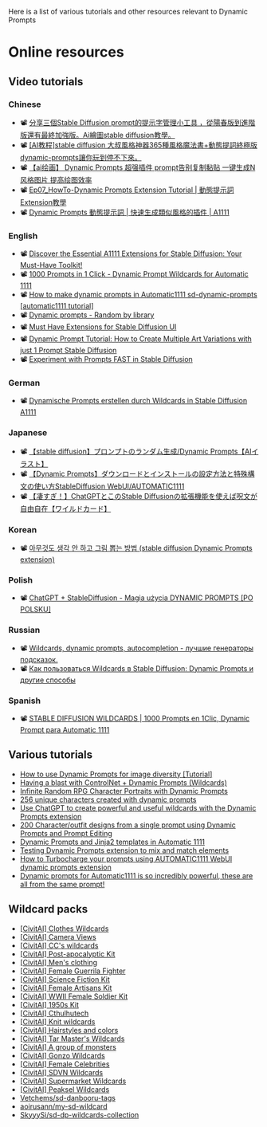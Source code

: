 Here is a list of various tutorials and other resources relevant to Dynamic Prompts

# Online resources

## Video tutorials

### Chinese
* 📽️ [分享三個Stable Diffusion prompt的提示字管理小工具 ，從陽春版到進階版還有最終加強版。Ai繪圖stable diffusion教學。](https://www.youtube.com/watch?v=zHTeZxzJ314)
* 📽️ [[AI教程]stable diffusion 大叔風格神器365種風格魔法書+動態提詞終極版dynamic-prompts讓你玩到停不下來。](https://www.youtube.com/watch?v=WGpoEdRnQeo)
* 📽️ [【ai绘画】 Dynamic Prompts 超强插件 prompt告别复制黏贴 一键生成N风格图片 提高绘图效率](https://www.youtube.com/watch?v=4HoHcq1tl1E)
* 📽️ [Ep07_HowTo-Dynamic Prompts Extension Tutorial | 動態提示詞 Extension教學 ](https://www.youtube.com/watch?v=10D2PXh-lak)
* 📽️ [Dynamic Prompts 動態提示詞 | 快速生成類似風格的插件 | A1111](https://www.youtube.com/watch?v=NNaYA6B8UXc)

### English
* 📽️ [Discover the Essential A1111 Extensions for Stable Diffusion: Your Must-Have Toolkit!](https://www.youtube.com/watch?v=CWKVhWHVecg)
* 📽️ [1000 Prompts in 1 Click - Dynamic Prompt Wildcards for Automatic 1111](https://www.youtube.com/watch?v=bQK5diN59NA)
* 📽️ [How to make dynamic prompts in Automatic1111 sd-dynamic-prompts [automatic1111 tutorial]](https://www.youtube.com/watch?v=aKY-8-kX6ug)
* 📽️ [Dynamic prompts - Random by library](https://www.youtube.com/watch?v=YlqHsOYDthw)
* 📽️ [Must Have Extensions for Stable Diffusion UI](https://www.youtube.com/watch?v=f8KUkWTaV_Q&t=117s)
* 📽️ [Dynamic Prompt Tutorial: How to Create Multiple Art Variations with just 1 Prompt Stable Diffusion](https://www.youtube.com/watch?v=5wH7zioje4w)
* 📽️ [Experiment with Prompts FAST in Stable Diffusion](https://www.youtube.com/watch?v=5ZiL4iG0FJk)

### German
* 📽️ [Dynamische Prompts erstellen durch Wildcards in Stable Diffusion A1111](https://www.youtube.com/watch?v=b5NDlgz6R_Q)

### Japanese
* 📽️ [【stable diffusion】プロンプトのランダム生成/Dynamic Prompts【AIイラスト】](https://www.youtube.com/watch?v=qx8mFQ7nknA)
* 📽️ [【Dynamic Prompts】ダウンロードとインストールの設定方法と特殊構文の使い方StableDiffusion WebUI/AUTOMATIC1111](https://www.youtube.com/watch?v=pv0_xLtqxPA)
* 📽️ [【凄すぎ！】ChatGPTとこのStable Diffusionの拡張機能を使えば呪文が自由自在【ワイルドカード】](https://www.youtube.com/watch?v=QoLdCxHyfS8)

### Korean
* 📽️ [아무것도 생각 안 하고 그림 뽑는 방법 (stable diffusion Dynamic Prompts extension)](https://www.youtube.com/watch?v=P6Tl5sMUJpk)

### Polish
* 📽️ [ChatGPT + StableDiffusion - Magia użycia DYNAMIC PROMPTS [PO POLSKU]](https://www.youtube.com/watch?v=OVO4Vhak1C0)

### Russian
* 📽️ [Wildcards, dynamic prompts, autocompletion - лучшие генераторы подсказок.](https://www.youtube.com/watch?v=dh85QjoMW20)
* 📽️ [Как пользоваться Wildcards в Stable Diffusion: Dynamic Prompts и другие способы](https://www.youtube.com/watch?v=7rFzsOTF4bk)

### Spanish
* 📽️ [STABLE DIFFUSION WILDCARDS | 1000 Prompts en 1Clic, Dynamic Prompt para Automatic 1111](https://www.youtube.com/watch?v=Krh3YBbpvf0)


## Various tutorials
* [How to use Dynamic Prompts for image diversity [Tutorial]](https://www.reddit.com/r/StableDiffusion/comments/1381nmu/how_to_use_dynamic_prompts_for_image_diversity/)
* [Having a blast with ControlNet + Dynamic Prompts (Wildcards)](https://www.reddit.com/r/StableDiffusion/comments/115t0pi/having_a_blast_with_controlnet_dynamic_prompts/)
* [Infinite Random RPG Character Portraits with Dynamic Prompts](https://www.reddit.com/r/StableDiffusion/comments/10xqwjm/i_come_bearing_gifts_infinite_random_rpg/)
* [256 unique characters created with dynamic prompts ](https://www.reddit.com/r/StableDiffusion/comments/106hxm1/256_unique_characters_created_with_dynamic/)
* [Use ChatGPT to create powerful and useful wildcards with the Dynamic Prompts extension](https://www.reddit.com/r/StableDiffusion/comments/10m6b4a/use_chatgpt_to_create_powerful_and_useful/)
* [200 Character/outfit designs from a single prompt using Dynamic Prompts and Prompt Editing](https://www.reddit.com/r/StableDiffusion/comments/1080xyy/200_characteroutfit_designs_from_a_single_prompt/)
* [Dynamic Prompts and Jinja2 templates in Automatic 1111](https://www.reddit.com/r/StableDiffusion/comments/10jgmtk/dynamic_prompts_and_jinja2_templates_in_automatic/)
* [Testing Dynamic Prompts extension to mix and match elements](https://www.reddit.com/r/StableDiffusion/comments/10gkm1c/testing_dynamic_prompts_extension_to_mix_and/)
* [How to Turbocharge your prompts using AUTOMATIC1111 WebUI dynamic prompts extension](https://www.reddit.com/r/StableDiffusion/comments/ynztiz/how_to_turbocharge_your_prompts_using/)
* [Dynamic prompts for Automatic1111 is so incredibly powerful, these are all from the same prompt!](https://www.reddit.com/r/StableDiffusion/comments/zacjhk/dynamic_prompts_for_automatic1111_is_so/)

## Wildcard packs
* [[CivitAI] Clothes Wildcards](https://civitai.com/models/73184/clothes-wildcards)
* [[CivitAI] Camera Views](https://civitai.com/models/24940/wildcards-camera-views)
* [[CivitAI] CC's wildcards](https://civitai.com/models/63598/ccs-wildcards)
* [[CivitAI] Post-apocalyptic Kit](https://civitai.com/models/70264/advanced-wildcards-post-apocalyptic-kit-or-or)
* [[CivitAI] Men's clothing](https://civitai.com/models/102454/mens-clothing-wildcards)
* [[CivitAI] Female Guerrila Fighter](https://civitai.com/models/75246/advanced-wildcards-female-guerilla-fighter-or-or)
* [[CivitAI] Science Fiction Kit](https://civitai.com/models/70905/advanced-wildcards-science-fiction-kit-or-or)
* [[CivitAI] Female Artisans Kit](https://civitai.com/models/91214/advanced-wildcards-female-artisans-kit-or-or)
* [[CivitAI] WWII Female Soldier Kit](https://civitai.com/models/69537/advanced-wildcards-wwii-female-soldier-kit-or-wwii-or)
* [[CivitAI] 1950s Kit](https://civitai.com/models/70930/advanced-wildcards-1950s-kit-or-1950-or-1950)
* [[CivitAI] Cthulhutech](https://civitai.com/models/63834/cthulhutech-wildcards)
* [[CivitAI] Knit wildcards](https://civitai.com/models/67253/knit-wildcards)
* [[CivitAI] Hairstyles and colors](https://civitai.com/models/57442/hairstyles-and-color-wildcards-or)
* [[CivitAI] Tar Master's Wildcards](https://civitai.com/models/19752/tar-masters-wildcards-video-game-main-leads)
* [[CivitAI] A group of monsters](https://civitai.com/models/27002/wildcards-a-group-of-monsters)
* [[CivitAI] Gonzo Wildcards](https://civitai.com/models/74636/gonzo-wildcards)
* [[CivitAI] Female Celebrities](https://civitai.com/models/105519/wildcards-female-celebrities)
* [[CivitAI] SDVN Wildcards](https://civitai.com/models/101753/sdvn-wildcards)
* [[CivitAI] Supermarket Wildcards](https://civitai.com/models/103108/supermarket-wildcards)
* [[CivitAI] Peaksel Wildcards](https://civitai.com/models/35011/peaksel-wildcards-add-variety-to-your-boring-subjects)
* [Vetchems/sd-danbooru-tags](https://github.com/Vetchems/sd-danbooru-tags)
* [aoirusann/my-sd-wildcard](https://github.com/aoirusann/my-sd-wildcard)
* [SkyyySi/sd-dp-wildcards-collection](https://github.com/SkyyySi/sd-dp-wildcards-collection)
